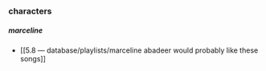 ### characters
##### marceline
- [[5.8 — database/playlists/marceline abadeer would probably like these songs]] 